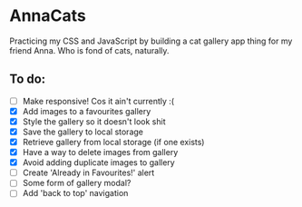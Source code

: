 # AnnaCats

Practicing my CSS and JavaScript by building a cat gallery app thing for my friend Anna. Who is fond of cats, naturally.

## To do:

- [ ] Make responsive! Cos it ain't currently :(
- [x] Add images to a favourites gallery
- [x] Style the gallery so it doesn't look shit
- [x] Save the gallery to local storage
- [x] Retrieve gallery from local storage (if one exists)
- [x] Have a way to delete images from gallery
- [x] Avoid adding duplicate images to gallery
- [ ] Create 'Already in Favourites!' alert
- [ ] Some form of gallery modal?
- [ ] Add 'back to top' navigation
